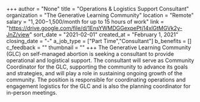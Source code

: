 +++
author = "None"
title = "Operations & Logistics Support Consultant"
organization = "The Generative Learning Community"
location = "Remote"
salary = "$1,200-$1,500/month for up to 15 hours of work"
link = "https://drive.google.com/file/d/1EnsYWMDGGexpePtj14xlGtMGVk2y-JnZ/view"
sort_date = "2021-02-01"
created_at = "February 1, 2021"
closing_date = "-"
a_job_type = ["Part Time","Consultant"]
b_benefits = []
c_feedback = ""
thumbnail = ""
+++
The Generative Learning Community (GLC) on self-managed abortion is seeking a consultant to provide operational and logistical support. The consultant will serve as Community Coordinator for the GLC, supporting the community to advance its goals and strategies, and will play a role in sustaining ongoing growth of the community. The position is responsible for coordinating operations and engagement logistics for the GLC and is also the planning coordinator for in-person meetings.